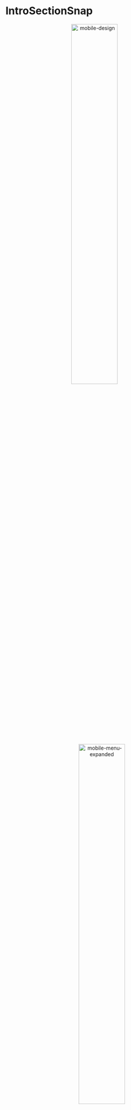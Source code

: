# IntroSectionSnap
<p align="center">
  <img src="https://github.com/user-attachments/assets/53940bcd-ddc3-4a90-bf56-390f7cfce584" alt="mobile-design" width="50%" style="margin-right: 20px;">
  <img src="https://github.com/user-attachments/assets/dca80dc9-6acd-4689-a5df-04ec7a31a59f" alt="mobile-menu-expanded" width="50%" style="margin-left: 20px;">
</p>
 <img src="https://github.com/user-attachments/assets/d871a26c-ece1-4522-86cc-774478751de4" alt="mobile-menu-expanded" width="50%" style="margin-left: 20px;">

